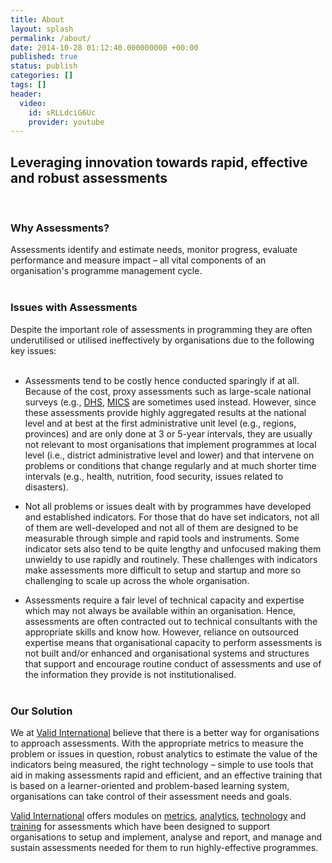 ```yaml
---
title: About
layout: splash
permalink: /about/
date: 2014-10-28 01:12:40.000000000 +00:00
published: true
status: publish
categories: []
tags: []
header:
  video:
    id: sRLLdciG6Uc
    provider: youtube
---
```


## Leveraging innovation towards rapid, effective and robust assessments
<br/>

### Why Assessments?
Assessments identify and estimate needs, monitor progress, evaluate performance and measure impact – all vital components of an organisation's programme management cycle.
<br/><br/>


### Issues with Assessments
Despite the important role of assessments in programming they are often underutilised or utilised ineffectively by organisations due to the following key issues:<br/><br/>


- Assessments tend to be costly hence conducted sparingly if at all. Because of the cost, proxy assessments such as large-scale national surveys (e.g., [DHS](https://dhsprogram.com), [MICS](http://mics.unicef.org) are sometimes used instead. However, since these assessments provide highly aggregated results at the national level and at best at the first administrative unit level (e.g., regions, provinces) and are only done at 3 or 5-year intervals, they are usually not relevant to most organisations that implement programmes at local level (i.e., district administrative level and lower) and that intervene on problems or conditions that change regularly and at much shorter time intervals (e.g., health, nutrition, food security, issues related to disasters).

- Not all problems or issues dealt with by programmes have developed and established indicators. For those that do have set indicators, not all of them are well-developed and not all of them are designed to be measurable through simple and rapid tools and instruments. Some indicator sets also tend to be quite lengthy and unfocused making them unwieldy to use rapidly and routinely. These challenges with indicators make assessments more difficult to setup and startup and more so challenging to scale up across the whole organisation.

- Assessments require a fair level of technical capacity and expertise which may not always be available within an organisation. Hence, assessments are often contracted out to technical consultants with the appropriate skills and know how. However, reliance on outsourced expertise means that organisational capacity to perform assessments is not built and/or enhanced and organisational systems and structures that support and encourage routine conduct of assessments and use of the information they provide is not institutionalised.
<br/><br/>

### Our Solution
We at [Valid International](http://www.validinternational.org) believe that there is a better way for organisations to approach assessments. With the appropriate metrics to measure the problem or issues in question, robust analytics to estimate the value of the indicators being measured, the right technology – simple to use tools that aid in making assessments rapid and efficient, and an effective training that is based on a learner-oriented and problem-based learning system, organisations can take control of their assessment needs and goals.

[Valid International](http://www.validinternational.org) offers modules on [metrics](https://validmeasures.github.io/modules/metrics), [analytics](https://validmeasures.github.io/modules/analytics), [technology](https://validmeasures.github.io/modules/technology) and [training](https://validmeasures.github.io/modules/training) for assessments which have been designed to support organisations to setup and implement, analyse and report, and manage and sustain assessments needed for them to run highly-effective programmes.
<br/><br/>